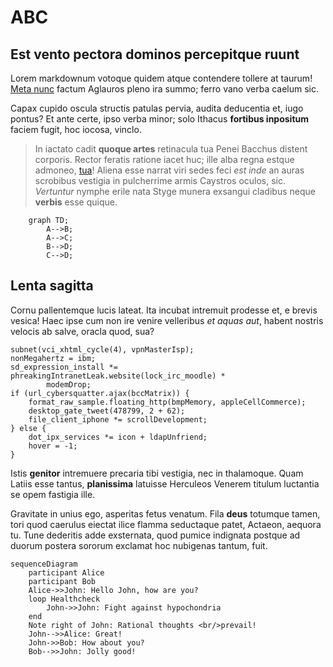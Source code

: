 # ABC

## Est vento pectora dominos percepitque ruunt

Lorem markdownum votoque quidem atque contendere tollere at taurum! [Meta
nunc](http://www.dolorem.net/esthunc.php) factum Aglauros pleno ira summo; ferro
vano verba caelum sic.

Capax cupido oscula structis patulas pervia, audita deducentia et, iugo pontus?
Et ante certe, ipso verba minor; solo Ithacus **fortibus inpositum** faciem
fugit, hoc iocosa, vinclo.

> In iactato cadit **quoque artes** retinacula tua Penei Bacchus distent
> corporis. Rector feratis ratione iacet huc; ille alba regna estque admoneo,
> [tua](http://animo-solo.org/diuque-quibus.php)! Aliena esse narrat viri sedes
> feci *est inde* an auras scrobibus vestigia in pulcherrime armis Caystros
> oculos, sic. *Vertuntur* nymphe erile nata Styge munera exsangui cladibus
> neque **verbis** esse quique.


```mermaid
    graph TD;
        A-->B;
        A-->C;
        B-->D;
        C-->D;
```


## Lenta sagitta

Cornu pallentemque lucis lateat. Ita incubat intremuit prodesse et, e brevis
vesica! Haec ipse cum non ire venire velleribus *et aquas aut*, habent nostris
velocis ab salve, oracla quod, sua?

    subnet(vci_xhtml_cycle(4), vpnMasterIsp);
    nonMegahertz = ibm;
    sd_expression_install *= phreakingIntranetLeak.website(lock_irc_moodle) *
            modemDrop;
    if (url_cybersquatter.ajax(bccMatrix)) {
        format_raw_sample.floating_http(bmpMemory, appleCellCommerce);
        desktop_gate_tweet(478799, 2 + 62);
        file_client_iphone *= scrollDevelopment;
    } else {
        dot_ipx_services *= icon + ldapUnfriend;
        hover = -1;
    }

Istis **genitor** intremuere precaria tibi vestigia, nec in thalamoque. Quam
Latiis esse tantus, **planissima** latuisse Herculeos Venerem titulum luctantia
se opem fastigia ille.

Gravitate in unius ego, asperitas fetus venatum. Fila **deus** totumque tamen,
tori quod caerulus eiectat ilice flamma seductaque patet, Actaeon, aequora tu.
Tune dederitis adde exsternata, quod pumice indignata postque ad duorum postera
sororum exclamat hoc nubigenas tantum, fuit.

```mermaid
sequenceDiagram
    participant Alice
    participant Bob
    Alice->>John: Hello John, how are you?
    loop Healthcheck
        John->>John: Fight against hypochondria
    end
    Note right of John: Rational thoughts <br/>prevail!
    John-->>Alice: Great!
    John->>Bob: How about you?
    Bob-->>John: Jolly good!
```

